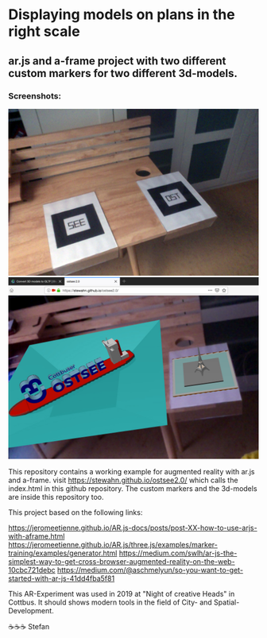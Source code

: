 # Displaying models on plans in the right scale

## ar.js and a-frame project with two different custom markers for two different 3d-models.

### Screenshots:
![Marker on table](https://raw.githubusercontent.com/stefanstoehr/ar-0/master/ar1.jpg)
![Device displays AR](https://raw.githubusercontent.com/stefanstoehr/ar-0/master/ar2.jpg)

This repository contains a working example for augmented reality with ar.js and a-frame. visit https://stewahn.github.io/ostsee2.0/ which calls the index.html in this github repository. The custom markers and the 3d-models are inside this repository too.

This project based on the following links:

https://jeromeetienne.github.io/AR.js-docs/posts/post-XX-how-to-use-arjs-with-aframe.html
https://jeromeetienne.github.io/AR.js/three.js/examples/marker-training/examples/generator.html
https://medium.com/swlh/ar-js-the-simplest-way-to-get-cross-browser-augmented-reality-on-the-web-10cbc721debc
https://medium.com/@aschmelyun/so-you-want-to-get-started-with-ar-js-41dd4fba5f81

This AR-Experiment was used in 2019 at "Night of creative Heads" in Cottbus. It should shows modern tools in the field of City- and Spatial- Development.  

:coffee::coffee::coffee: Stefan
